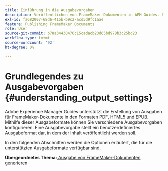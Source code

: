 ```yaml
---
title: Einführung in die Ausgabevorgaben
description: Veröffentlichen von FrameMaker-Dokumenten in AEM Guides. Erfahren Sie, wie Sie Ausgaben für FrameMaker-Dokumente in den Formaten PDF, HTML5 und EPUB generieren.
exl-id: fa682007-68d6-415b-b9c2-acd5d9fc1aae
feature: Publishing FrameMaker Documents
role: User
source-git-commit: b78a34430476c15cadacb23d65bd978b3c25bd23
workflow-type: tm+mt
source-wordcount: '92'
ht-degree: 0%

---
```


# Grundlegendes zu Ausgabevorgaben {#understanding_output_settings}

Adobe Experience Manager Guides unterstützt die Erstellung von Ausgaben für FrameMaker-Dokumente in den Formaten PDF, HTML5 und EPUB. Mithilfe dieser Ausgabeformate können Sie verschiedene Ausgabevorgaben konfigurieren. Eine Ausgabevorgabe stellt ein benutzerdefiniertes Ausgabeformat dar, in dem der Inhalt veröffentlicht werden soll.

In den folgenden Abschnitten werden die Optionen erläutert, die für die unterstützten Ausgabeformate verfügbar sind.

**Übergeordnetes Thema:**[ Ausgabe von FrameMaker-Dokumenten generieren](fm-output-generatation.md)
